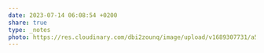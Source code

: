 ```yaml
---
date: 2023-07-14 06:08:54 +0200
share: true
type: _notes
photo: https://res.cloudinary.com/dbi2zounq/image/upload/v1689307731/a51oxk4z9x98ekxujh1s.jpg
---
```


